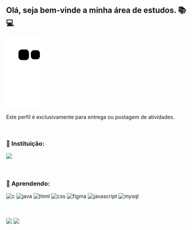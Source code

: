 ## Olá, seja bem-vinde a minha área de estudos. 📚💻

![Snake animation](https://github.com/1940039/1940039/blob/output/github-contribution-grid-snake.svg)

<p align="">Este perfil é exclusivamente para entrega ou postagem de atividades.</p>
<br>

<h3 align="">🏫 Instituição:</h3>
<p align=""><a href="https://portal.ifsuldeminas.edu.br/" target="_blank"><img height="80em" src="https://cdn.discordapp.com/attachments/911689024656273428/1008830916044521563/logo_if.png"></a> </p>
<br>

<h3 align="">🌱 Aprendendo:</h3>
<div align="" style="display: inline_block">
  <img height="50cm" alt="c" src="https://cdn.jsdelivr.net/gh/devicons/devicon/icons/c/c-original.svg">
  <img height="50cm" alt="java" src="https://cdn.jsdelivr.net/gh/devicons/devicon/icons/java/java-original.svg" />
  <img height="50cm" alt="html" src="https://cdn.jsdelivr.net/gh/devicons/devicon/icons/html5/html5-original.svg">
  <img height="50cm" alt="css" src="https://cdn.jsdelivr.net/gh/devicons/devicon/icons/css3/css3-original.svg">
  <img height="50cm" alt="figma" src="https://cdn.jsdelivr.net/gh/devicons/devicon/icons/figma/figma-original.svg" />
  <img height="50cm" alt="javascript" src="https://cdn.jsdelivr.net/gh/devicons/devicon/icons/javascript/javascript-original.svg">
  <img height="50cm" alt="mysql" src="https://cdn.jsdelivr.net/gh/devicons/devicon/icons/mysql/mysql-original.svg">
</div>
<br>
<br>
<br>
<div align="">
  <img height="130cm" src="https://github-readme-stats.vercel.app/api?username=1940039&show_icons=true&theme=react&include_all_commits=true&count_private=true"/>
  <img height="100cm" src="https://github-readme-stats.vercel.app/api/top-langs/?username=1940039&layout=compact&langs_count=7&theme=react"/>
</div>

<!--
<h3>- 🤔 Como me encontrar:
